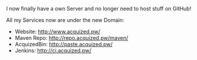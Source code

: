 I now finally have a own Server and no longer need to host stuff on GitHub!  

All my Services now are under the new Domain:  
* Website: http://www.acquized.pw/
* Maven Repo: http://repo.acquized.pw/maven/
* AcquizedBin: http://paste.acquized.pw/
* Jenkins: http://ci.acquized.pw/
